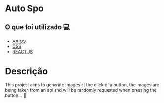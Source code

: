 <h1> Auto Spo </h1>



<h2> O que foi utilizado 💻 </h2>

- [AXIOS]()
- [CSS]()
- [REACT.JS]()


<h1> Descrição </h1>
<p> This project aims to generate images at the click of a button, the images are being taken from an api and will be randomly requested when pressing the button... 🚀</p>
